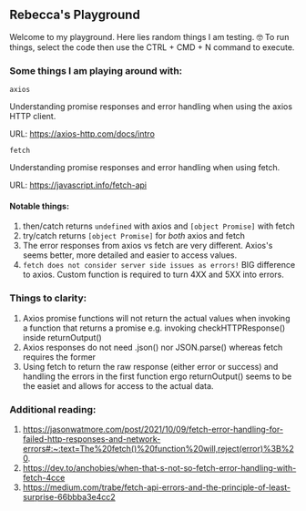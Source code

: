 ## Rebecca's Playground

Welcome to my playground. Here lies random things I am testing. 🤓 To run things, select the code
then use the CTRL + CMD + N command to execute.

### Some things I am playing around with:

`axios`

Understanding promise responses and error handling when using the axios HTTP client.

URL: https://axios-http.com/docs/intro

`fetch`

Understanding promise responses and error handling when using fetch.

URL: https://javascript.info/fetch-api

#### Notable things:

1. then/catch returns `undefined` with axios and `[object Promise]` with fetch
2. try/catch returns `[object Promise]` for *both* axios and fetch
3. The error responses from axios vs fetch are very different. Axios's seems better, more detailed and easier to access values.
4. `fetch does not consider server side issues as errors!` BIG difference to axios. Custom function is required to turn 4XX and 5XX into errors.

### Things to clarity:
1. Axios promise functions will not return the actual values when invoking a function that returns a promise e.g. invoking checkHTTPResponse() inside returnOutput()
2. Axios responses do not need .json() nor JSON.parse() whereas fetch requires the former
3. Using fetch to return the raw response (either error or success) and handling the errors in the first function ergo returnOutput() seems to be the easiet and allows for access to the actual data.


### Additional reading:

1. https://jasonwatmore.com/post/2021/10/09/fetch-error-handling-for-failed-http-responses-and-network-errors#:~:text=The%20fetch()%20function%20will,reject(error)%3B%20. 
2. https://dev.to/anchobies/when-that-s-not-so-fetch-error-handling-with-fetch-4cce 
3. https://medium.com/trabe/fetch-api-errors-and-the-principle-of-least-surprise-66bbba3e4cc2 